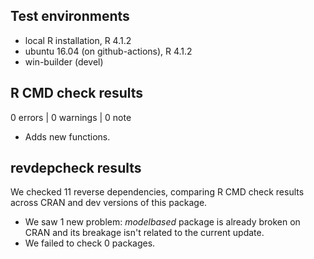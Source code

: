 ## Test environments
* local R installation, R 4.1.2
* ubuntu 16.04 (on github-actions), R 4.1.2
* win-builder (devel)

## R CMD check results

0 errors | 0 warnings | 0 note

* Adds new functions.

## revdepcheck results

We checked 11 reverse dependencies, comparing R CMD check results across CRAN and dev versions of this package.

 * We saw 1 new problem: *modelbased* package is already broken on CRAN and its breakage isn't related to the current update.
 * We failed to check 0 packages.

